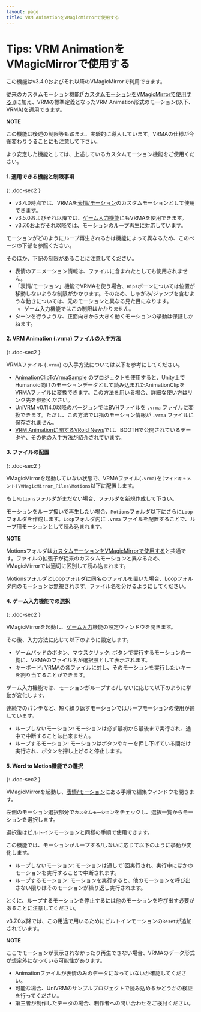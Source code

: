```yaml
---
layout: page
title: VRM AnimationをVMagicMirrorで使用する
---
```


# Tips: VRM AnimationをVMagicMirrorで使用する

この機能はv3.4.0およびそれ以降のVMagicMirrorで利用できます。

従来のカスタムモーション機能(「[カスタムモーションをVMagicMirrorで使用する](../use_custom_motion)」)に加え、VRMの標準定義となったVRM Animation形式のモーション(以下、VRMA)を適用できます。

<div class="note-area" markdown="1">

**NOTE**

この機能は後述の制限等も踏まえ、実験的に導入しています。VRMAの仕様が今後変わりうることにも注意して下さい。

より安定した機能としては、上述しているカスタムモーション機能をご使用ください。

</div>


#### 1. 適用できる機能と制限事項
{: .doc-sec2 }

<div class="doc-ul" markdown="1">

- v3.4.0時点では、VRMAを[表情/モーション](../../docs/expressions)のカスタムモーションとして使用できます。
- v3.5.0およびそれ以降では、[ゲーム入力機能](../../docs/game_input)にもVRMAを使用できます。
- v3.7.0およびそれ以降では、モーションのループ再生に対応しています。

</div>

モーションがどのようにループ再生されるかは機能によって異なるため、このページの下部を参照ください。

そのほか、下記の制限があることに注意してください。

<div class="doc-ul" markdown="1">

- 表情のアニメーション情報は、ファイルに含まれたとしても使用されません。
- 「表情/モーション」機能でVRMAを使う場合、`Hips`ボーンについては位置が移動しないような制限がかかります。そのため、しゃがみ/ジャンプを含むような動きについては、元のモーションと異なる見た目になります。
    - ゲーム入力機能ではこの制限はかかりません。
- ターンを行うような、正面向きから大きく動くモーションの挙動は保証しかねます。

</div>


#### 2. VRM Animation (.vrma) ファイルの入手方法
{: .doc-sec2 }

VRMAファイル (`.vrma`) の入手方法については以下を参考にしてください。

<div class="doc-ul" markdown="1">

- [AnimationClipToVrmaSample](https://github.com/malaybaku/AnimationClipToVrmaSample) のプロジェクトを使用すると、Unity上でHumanoid向けのモーションデータとして読み込まれたAnimationClipをVRMAファイルに変換できます。この方法を用いる場合、詳細な使い方はリンク先を参照ください。
- UniVRM v0.114.0以降のバージョンではBVHファイルを `.vrma` ファイルに変換できます。ただし、この方法では指のモーション情報が `.vrma` ファイルに保存されません。
- [VRM Animationに関するVRoid News](https://vroid.com/news/6HozzBIV0KkcKf9dc1fZGW)では、BOOTHで公開されているデータや、その他の入手方法が紹介されています。

</div>


#### 3. ファイルの配置
{: .doc-sec2 }

VMagicMirrorを起動していない状態で、VRMAファイル(`.vrma`)を`(マイドキュメント)\VMagicMirror_Files\Motions`以下に配置します。

もし`Motions`フォルダがまだない場合、フォルダを新規作成して下さい。

モーションをループ扱いで再生したい場合、`Motions`フォルダ以下にさらに`Loop`フォルダを作成します。`Loop`フォルダ内に `.vrma` ファイルを配置することで、ループ用モーションとして読み込まれます。

<div class="note-area" markdown="1">

**NOTE**

Motionsフォルダは[カスタムモーションをVMagicMirrorで使用する](../use_custom_motion)と共通です。ファイルの拡張子が従来のカスタムモーションと異なるため、VMagicMirrorでは適切に区別して読み込まれます。

MotionsフォルダとLoopフォルダに同名のファイルを置いた場合、Loopフォルダ内のモーションは無視されます。ファイル名を分けるようにしてください。

</div>


#### 4. ゲーム入力機能での選択
{: .doc-sec2 }

VMagicMirrorを起動し、[ゲーム入力](../../docs/game_input)機能の設定ウィンドウを開きます。

その後、入力方法に応じて以下のように設定します。

<div class="doc-ul" markdown="1">

- ゲームパッドのボタン、マウスクリック: ボタンで実行するモーションの一覧に、VRMAのファイル名が選択肢として表示されます。
- キーボード: VRMAの各ファイルに対し、そのモーションを実行したいキーを割り当てることができます。

</div>

ゲーム入力機能では、モーションがループする/しないに応じて以下のように挙動が変化します。

連続でのパンチなど、短く繰り返すモーションではループモーションの使用が適しています。

<div class="doc-ul" markdown="1">

- ループしないモーション: モーションは必ず最初から最後まで実行され、途中で中断することは出来ません。
- ループするモーション: モーションはボタンやキーを押し下げている間だけ実行され、ボタンを押し上げると停止します。

</div>


#### 5. Word to Motion機能での選択
{: .doc-sec2 }

VMagicMirrorを起動し、[表情/モーション](../../docs/expressions)にある手順で編集ウィンドウを開きます。

左側のモーション選択部分で`カスタムモーション`をチェックし、選択一覧からモーションを選択します。

選択後はビルトインモーションと同様の手順で使用できます。

この機能では、モーションがループする/しないに応じて以下のように挙動が変化します。

<div class="doc-ul" markdown="1">

- ループしないモーション: モーションは通しで1回実行され、実行中にほかのモーションを実行することで中断されます。
- ループするモーション: モーションを実行すると、他のモーションを呼び出さない限りはそのモーションが繰り返し実行されます。

</div>

とくに、ループするモーションを停止するには他のモーションを呼び出す必要があることに注意してください。

v3.7.0以降では、この用途で用いるためにビルトインモーションの`Reset`が追加されています。


<div class="note-area" markdown="1">

**NOTE**

ここでモーションが表示されなかったり再生できない場合、VRMAのデータ形式が想定外になっている可能性があります。

- Animationファイルが表情のみのデータになっていないか確認してください。
- 可能な場合、UniVRMのサンプルプロジェクトで読み込めるかどうかの検証を行ってください。
- 第三者が制作したデータの場合、制作者への問い合わせをご検討ください。

</div>
